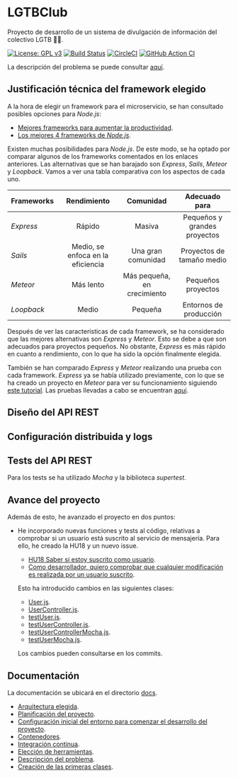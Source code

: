 # LGTBClub

Proyecto de desarrollo de un sistema de divulgación de información del colectivo LGTB :rainbow_flag:.

[![License: GPL v3](https://img.shields.io/badge/License-GPLv3-blue.svg)](https://www.gnu.org/licenses/gpl-3.0) [![Build Status](https://travis-ci.com/aure-nogueras/LGTBClub.svg?branch=main)](https://travis-ci.com/github/aure-nogueras/LGTBClub) [![CircleCI](https://circleci.com/gh/aure-nogueras/LGTBClub.svg?style=shield)](https://app.circleci.com/pipelines/github/aure-nogueras/LGTBClub?branch=main) [![GitHub Action CI](https://github.com/aure-nogueras/LGTBClub/workflows/Node.js%20CI/badge.svg)](https://github.com/aure-nogueras/LGTBClub/actions)

La descripción del problema se puede consultar [aquí](https://aure-nogueras.github.io/LGTBClub/docs/descripcion_problema).

## Justificación técnica del framework elegido

A la hora de elegir un framework para el microservicio, se han consultado posibles opciones para *Node.js*:

- [Mejores frameworks para aumentar la productividad](http://developinginspanish.com/2019/12/20/los-mejores-frameworks-de-node-js-para-aumentar-la-productividad/).
- [Los mejores 4 frameworks de *Node.js*](https://rapidapi.com/blog/best-nodejs-frameworks/).

Existen muchas posibilidades para *Node.js*. De este modo, se ha optado por comparar algunos de los frameworks comentados en los enlaces anteriores. Las alternativas que se han barajado son *Express*, *Sails*, *Meteor* y *Loopback*. Vamos a ver una tabla comparativa con los aspectos de cada uno. 

| Frameworks    | Rendimiento   | Comunidad     | Adecuado para |
| ------------- |:-------------:|:-------------:|:-------------:|
| *Express*     | Rápido        | Masiva        | Pequeños y grandes proyectos |
| *Sails*       | Medio, se enfoca en la eficiencia         | Una gran comunidad | Proyectos de tamaño medio |
| *Meteor*      | Más lento     | Más pequeña, en crecimiento| Pequeños proyectos |
| *Loopback*    | Medio         | Pequeña       | Entornos de producción |

Después de ver las características de cada framework, se ha considerado que las mejores alternativas son *Express* y *Meteor*. Esto se debe a que son adecuados para proyectos pequeños. No obstante, *Express* es más rápido en cuanto a rendimiento, con lo que ha sido la opción finalmente elegida. 

También se han comparado *Express* y *Meteor* realizando una prueba con cada framework. *Express* ya se había utilizado previamente, con lo que se ha creado un proyecto en *Meteor* para ver su funcionamiento siguiendo [este tutorial](https://www.codementor.io/@codeforgeek/rest-crud-operation-using-meteor-du10808m5). Las pruebas llevadas a cabo se encuentran [aquí](https://github.com/aure-nogueras/EjerciciosCC/tree/main/Tema5).

## Diseño del API REST

## Configuración distribuida y logs

## Tests del API REST

Para los tests se ha utilizado *Mocha* y la biblioteca *supertest*.

## Avance del proyecto

Además de esto, he avanzado el proyecto en dos puntos:

- He incorporado nuevas funciones y tests al código, relativas a comprobar si un usuario está suscrito al servicio de mensajería. Para ello, he creado la HU18 y un nuevo issue.
	- [HU18 Saber si estoy suscrito como usuario](https://github.com/aure-nogueras/LGTBClub/issues/56).
	- [Como desarrollador, quiero comprobar que cualquier modificación es realizada por un usuario suscrito](https://github.com/aure-nogueras/LGTBClub/issues/55).
  
  Esto ha introducido cambios en las siguientes clases:
  
  	- [User.js](https://github.com/aure-nogueras/LGTBClub/blob/main/src/UserManagement/User.js).
  	- [UserController.js](https://github.com/aure-nogueras/LGTBClub/blob/main/src/UserManagement/UserController.js).
  	- [testUser.js](https://github.com/aure-nogueras/LGTBClub/blob/main/src/UserManagement/testUser.js).
  	- [testUserController.js](https://github.com/aure-nogueras/LGTBClub/blob/main/src/UserManagement/testUserController.js).
  	- [testUserControllerMocha.js](https://github.com/aure-nogueras/LGTBClub/blob/main/src/UserManagement/testUserControllerMocha.js).
  	- [testUserMocha.js](https://github.com/aure-nogueras/LGTBClub/blob/main/src/UserManagement/testUserMocha.js).

  Los cambios pueden consultarse en los commits.

## Documentación

La documentación se ubicará en el directorio [docs](https://github.com/aure-nogueras/ProyectoCC/tree/main/docs). 
- [Arquitectura elegida](https://aure-nogueras.github.io/LGTBClub/docs/arquitectura).
- [Planificación del proyecto](https://aure-nogueras.github.io/LGTBClub/docs/planificacion).
- [Configuración inicial del entorno para comenzar el desarrollo del proyecto](https://aure-nogueras.github.io/LGTBClub/docs/configuracion_entorno).
- [Contenedores](https://aure-nogueras.github.io/LGTBClub/docs/contenedores).
- [Integración continua](https://aure-nogueras.github.io/LGTBClub/docs/integracion_continua).
- [Elección de herramientas](https://aure-nogueras.github.io/LGTBClub/docs/eleccion_herramientas).
- [Descripción del problema](https://aure-nogueras.github.io/LGTBClub/docs/descripcion_problema).
- [Creación de las primeras clases](https://aure-nogueras.github.io/LGTBClub/docs/primeras_clases).


